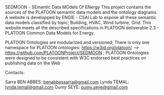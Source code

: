 SEDMOON - SEmantic Data MOdels Of ENergy
This project contains the sources of the PLATOON semantic data models and the ontology diagrams. A website is developped by ENGIE - CSAI Lab to expose all these semantic data models classified by topic; Building, HVAC, Wind turbine, Grid. This website meets all the described specifications in PLATOON deliverable 2.3 - PLATOON Common Data Models for Energy.

PLATOON Ontologies are modularized and versioned;
There is only one namespace for PLATOON ontologies: https://w3id.org/platoon/ --> https://github.com/PLATOONProject/SEDMOON ;
PLATOON Ontologies were designed to be consistent with W3C endorsed best practices on publishing data on the Web

Contacts:

Sarra BEN ABBES: benabbessarra@gmail.com Lynda TEMAL: lynda.temal@gmail.com Oumy SEYE: oumy.seye@gmail.com
